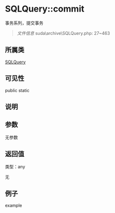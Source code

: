 # SQLQuery::commit

事务系列，提交事务

> *文件信息* suda\archive\SQLQuery.php: 27~463

## 所属类 

[SQLQuery](../SQLQuery.md)

## 可见性

 public static

## 说明




## 参数


无参数


## 返回值

类型：any

无



## 例子

example